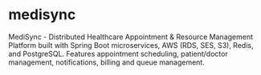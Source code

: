 # medisync
MediSync - Distributed Healthcare Appointment &amp; Resource Management Platform built with Spring Boot microservices, AWS (RDS, SES, S3), Redis, and PostgreSQL. Features appointment scheduling, patient/doctor management, notifications, billing and queue management.
